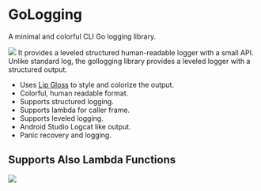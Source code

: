 # GoLogging
A minimal and colorful CLI Go logging library.

<img src="https://vhs.charm.sh/vhs-6Ta0SiyezIqbhkzYJHxSCZ.gif">
It provides a leveled structured human-readable logger with a small API.
Unlike standard log, the gollogging library provides a leveled logger with a structured output.

- Uses [Lip Gloss][lipgloss] to style and colorize the output.
- Colorful, human readable format.
- Supports structured logging.
- Supports lambda for caller frame.
- Supports leveled logging.
- Android Studio Logcat like output.
- Panic recovery and logging.


## Supports Also Lambda Functions
<img src="https://vhs.charm.sh/vhs-5gOMtYrr5IyNN4Rjqs6M7D.gif">

[lipgloss]: https://github.com/charmbracelet/lipgloss